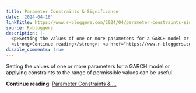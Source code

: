 ```yaml
---
title: Parameter Constraints & Significance
date: '2024-04-16'
linkTitle: https://www.r-bloggers.com/2024/04/parameter-constraints-significance/
source: R-bloggers
description: |-
  <p>Setting the values of one or more parameters for a GARCH model or applying constraints to the range of permissible values can be useful.</p>
  <strong>Continue reading</strong>: <a href="https://www.r-bloggers.com/2024/04/parameter-constraints-significance/">Parameter Constraints & ...
disable_comments: true
---
```

<p>Setting the values of one or more parameters for a GARCH model or applying constraints to the range of permissible values can be useful.</p>
<strong>Continue reading</strong>: <a href="https://www.r-bloggers.com/2024/04/parameter-constraints-significance/">Parameter Constraints & ...
